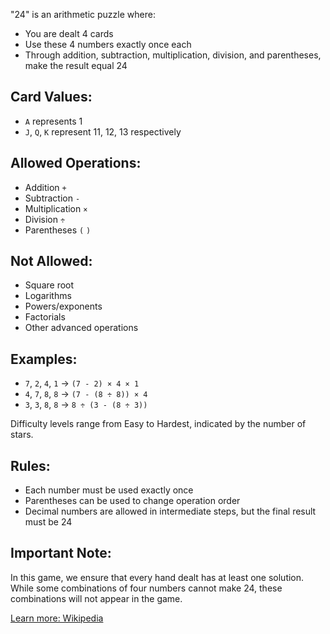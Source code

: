 "24" is an arithmetic puzzle where:

* You are dealt 4 cards
* Use these 4 numbers exactly once each
* Through addition, subtraction, multiplication, division, and parentheses, make the result equal 24

## Card Values:
* `A` represents 1
* `J`, `Q`, `K` represent 11, 12, 13 respectively

## Allowed Operations:
* Addition `+`
* Subtraction `-`
* Multiplication `×`
* Division `÷`
* Parentheses `(` `)`

## Not Allowed:
* Square root
* Logarithms
* Powers/exponents
* Factorials
* Other advanced operations

## Examples:
* `7`, `2`, `4`, `1` → `(7 - 2) × 4 × 1`
* `4`, `7`, `8`, `8` → `(7 - (8 ÷ 8)) × 4`
* `3`, `3`, `8`, `8` → `8 ÷ (3 - (8 ÷ 3))`

Difficulty levels range from Easy to Hardest, indicated by the number of stars.

## Rules:
* Each number must be used exactly once
* Parentheses can be used to change operation order
* Decimal numbers are allowed in intermediate steps, but the final result must be 24

## Important Note:
In this game, we ensure that every hand dealt has at least one solution. While some combinations of four numbers cannot make 24, these combinations will not appear in the game.

[Learn more: Wikipedia](https://en.wikipedia.org/wiki/24_(puzzle)) 